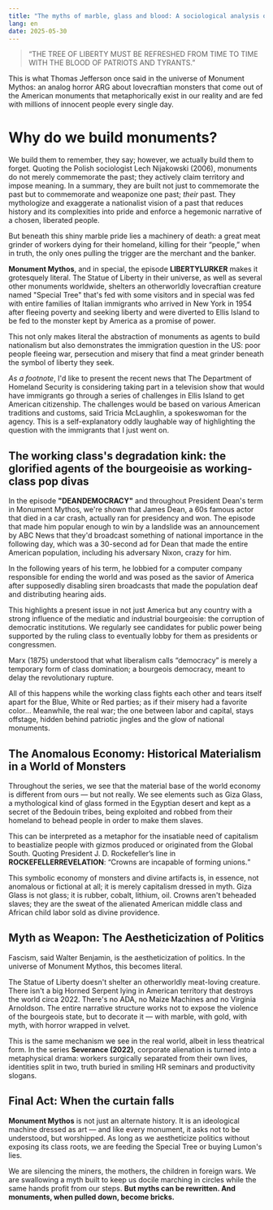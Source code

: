 ```yaml
---
title: "The myths of marble, glass and blood: A sociological analysis of Monument Mythos"
lang: en
date: 2025-05-30
---
```

<body>

<blockquote>
  “THE TREE OF LIBERTY MUST BE REFRESHED FROM TIME TO TIME WITH THE BLOOD OF PATRIOTS AND TYRANTS.”
</blockquote>

<p>This is what Thomas Jefferson once said in the universe of Monument Mythos: an analog horror ARG about lovecraftian monsters that come out of the American monuments that metaphorically exist in our reality and are fed with millions of innocent people every single day.</p>

<h1>Why do we build monuments?</h1>

<p>We build them to remember, they say; however, we actually build them to forget. Quoting the Polish sociologist Lech Nijakowski (2006), monuments do not merely commemorate the past; they actively claim territory and impose meaning. In a summary, they are built not just to commemorate the past but to commemorate and weaponize one past; <em>their</em> past. They mythologize and exaggerate a nationalist vision of a past that reduces history and its complexities into pride and enforce a hegemonic narrative of a chosen, liberated people.</p>

<p>But beneath this shiny marble pride lies a machinery of death: a great meat grinder of workers dying for their homeland, killing for their “people,” when in truth, the only ones pulling the trigger are the merchant and the banker.</p>

<p><strong>Monument Mythos</strong>, and in special, the episode <strong>LIBERTYLURKER</strong> makes it grotesquely literal. The Statue of Liberty in their universe, as well as several other monuments worldwide, shelters an otherworldly lovecraftian creature named "Special Tree" that's fed with some visitors and in special was fed with entire families of Italian immigrants who arrived in New York in 1954 after fleeing poverty and seeking liberty and were diverted to Ellis Island to be fed to the monster kept by America as a promise of power.</p>

<p>This not only makes literal the abstraction of monuments as agents to build nationalism but also demonstrates the immigration question in the US: poor people fleeing war, persecution and misery that find a meat grinder beneath the symbol of liberty they seek.</p>

<p><em>As a footnote</em>, I'd like to present the recent news that The Department of Homeland Security is considering taking part in a television show that would have immigrants go through a series of challenges in Ellis Island to get American citizenship. The challenges would be based on various American traditions and customs, said Tricia McLaughlin, a spokeswoman for the agency. This is a self-explanatory oddly laughable way of highlighting the question with the immigrants that I just went on.</p>

<h2>The working class's degradation kink: the glorified agents of the bourgeoisie as working-class pop divas</h2>

<p>In the episode <strong>"DEANDEMOCRACY"</strong> and throughout President Dean's term in Monument Mythos, we're shown that James Dean, a 60s famous actor that died in a car crash, actually ran for presidency and won. The episode that made him popular enough to win by a landslide was an announcement by ABC News that they'd broadcast something of national importance in the following day, which was a 30-second ad for Dean that made the entire American population, including his adversary Nixon, crazy for him.</p>

<p>In the following years of his term, he lobbied for a computer company responsible for ending the world and was posed as the savior of America after supposedly disabling siren broadcasts that made the population deaf and distributing hearing aids.</p>

<p>This highlights a present issue in not just America but any country with a strong influence of the mediatic and industrial bourgeoisie: the corruption of democratic institutions. We regularly see candidates for public power being supported by the ruling class to eventually lobby for them as presidents or congressmen.</p>

<p>Marx (1875) understood that what liberalism calls “democracy” is merely a temporary form of class domination; a bourgeois democracy, meant to delay the revolutionary rupture.</p>

<p>All of this happens while the working class fights each other and tears itself apart for the Blue, White or Red parties; as if their misery had a favorite color... Meanwhile, the real war; the one between labor and capital, stays offstage, hidden behind patriotic jingles and the glow of national monuments.</p>

<h2>The Anomalous Economy: Historical Materialism in a World of Monsters</h2>

<p>Throughout the series, we see that the material base of the world economy is different from ours — but not really. We see elements such as Giza Glass, a mythological kind of glass formed in the Egyptian desert and kept as a secret of the Bedouin tribes, being exploited and robbed from their homeland to behead people in order to make them slaves.</p>

<p>This can be interpreted as a metaphor for the insatiable need of capitalism to beastialize people with gizmos produced or originated from the Global South. Quoting President J. D. Rockefeller’s line in <strong>ROCKEFELLERREVELATION</strong>: <q>Crowns are incapable of forming unions.</q></p>

<p>This symbolic economy of monsters and divine artifacts is, in essence, not anomalous or fictional at all; it is merely capitalism dressed in myth. Giza Glass is not glass; it is rubber, cobalt, lithium, oil. Crowns aren't beheaded slaves; they are the sweat of the alienated American middle class and African child labor sold as divine providence.</p>

<h2>Myth as Weapon: The Aestheticization of Politics</h2>

<p>Fascism, said Walter Benjamin, is the aestheticization of politics. In the universe of Monument Mythos, this becomes literal.</p>

<p>The Statue of Liberty doesn't shelter an otherworldly meat-loving creature. There isn't a big Horned Serpent lying in American territory that destroys the world circa 2022. There's no ADA, no Maize Machines and no Virginia Arnoldson. The entire narrative structure works not to expose the violence of the bourgeois state, but to decorate it — with marble, with gold, with myth, with horror wrapped in velvet.</p>

<p>This is the same mechanism we see in the real world, albeit in less theatrical form. In the series <strong>Severance (2022)</strong>, corporate alienation is turned into a metaphysical drama: workers surgically separated from their own lives, identities split in two, truth buried in smiling HR seminars and productivity slogans.</p>

<h2>Final Act: When the curtain falls</h2>

<p><strong>Monument Mythos</strong> is not just an alternate history. It is an ideological machine dressed as art — and like every monument, it asks not to be understood, but worshipped. As long as we aestheticize politics without exposing its class roots, we are feeding the Special Tree or buying Lumon's lies.</p>

<p>We are silencing the miners, the mothers, the children in foreign wars. We are swallowing a myth built to keep us docile marching in circles while the same hands profit from our steps. <strong>But myths can be rewritten. And monuments, when pulled down, become bricks.</strong></p>

</body>
